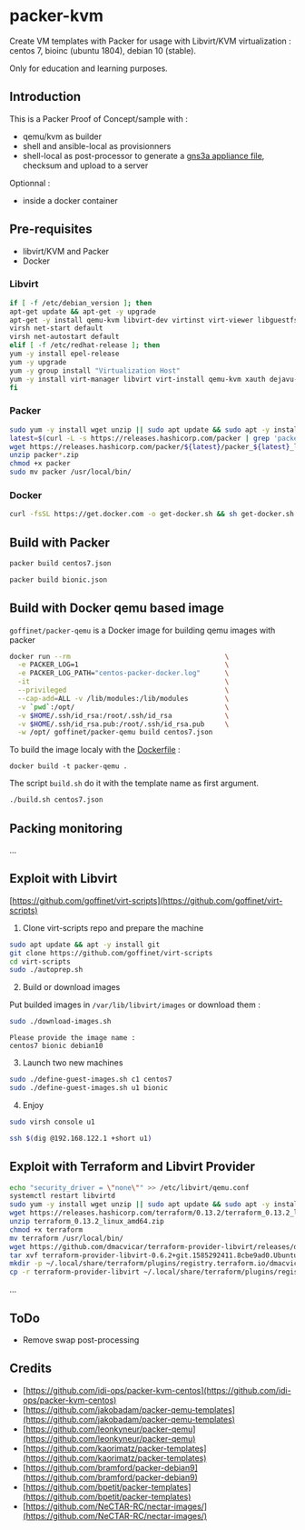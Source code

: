 # packer-kvm

Create VM templates with Packer for usage with Libvirt/KVM virtualization : centos 7, bioinc (ubuntu 1804), debian 10 (stable).

Only for education and learning purposes.

## Introduction

This is a Packer Proof of Concept/sample with :

* qemu/kvm as builder
* shell and ansible-local as provisionners
* shell-local as post-processor to generate a [gns3a appliance file](https://docs.gns3.com/1MAdxz0BSEAfGM7tA-w-o3TMmf8XOx7nBf0z6d9nRz_c/index.html), checksum and upload to a server

Optionnal :

* inside a docker container

## Pre-requisites

* libvirt/KVM and Packer
* Docker

### Libvirt

```bash
if [ -f /etc/debian_version ]; then
apt-get update && apt-get -y upgrade
apt-get -y install qemu-kvm libvirt-dev virtinst virt-viewer libguestfs-tools virt-manager uuid-runtime curl linux-source
virsh net-start default
virsh net-autostart default
elif [ -f /etc/redhat-release ]; then
yum -y install epel-release
yum -y upgrade
yum -y group install "Virtualization Host"
yum -y install virt-manager libvirt virt-install qemu-kvm xauth dejavu-lgc-sans-fonts virt-top libguestfs-tools virt-viewer virt-manager curl
fi
```

### Packer

```bash
sudo yum -y install wget unzip || sudo apt update && sudo apt -y install wget unzip
latest=$(curl -L -s https://releases.hashicorp.com/packer | grep 'packer_' | sed 's/^.*<.*\">packer_\(.*\)<\/a>/\1/' | head -1)
wget https://releases.hashicorp.com/packer/${latest}/packer_${latest}_linux_amd64.zip
unzip packer*.zip
chmod +x packer
sudo mv packer /usr/local/bin/
```

### Docker

```bash
curl -fsSL https://get.docker.com -o get-docker.sh && sh get-docker.sh
```

## Build with Packer


```bash
packer build centos7.json
```

```bash
packer build bionic.json
```

## Build with Docker qemu based image

`goffinet/packer-qemu` is a Docker image for building qemu images with packer


```bash
docker run --rm                                      \
  -e PACKER_LOG=1                                    \
  -e PACKER_LOG_PATH="centos-packer-docker.log"      \
  -it                                                \
  --privileged                                       \
  --cap-add=ALL -v /lib/modules:/lib/modules         \
  -v `pwd`:/opt/                                     \
  -v $HOME/.ssh/id_rsa:/root/.ssh/id_rsa             \
  -v $HOME/.ssh/id_rsa.pub:/root/.ssh/id_rsa.pub     \
  -w /opt/ goffinet/packer-qemu build centos7.json
```

To build the image localy with the [Dockerfile](Dockerfile) :

```shell
docker build -t packer-qemu .
```

The script `build.sh` do it with the template name as first argument.

```bash
./build.sh centos7.json
```

## Packing monitoring

...

## Exploit with Libvirt

[https://github.com/goffinet/virt-scripts](https://github.com/goffinet/virt-scripts)

1. Clone virt-scripts repo and prepare the machine

  ```bash
  sudo apt update && apt -y install git
  git clone https://github.com/goffinet/virt-scripts
  cd virt-scripts
  sudo ./autoprep.sh
  ```

2. Build or download images

  Put builded images in `/var/lib/libvirt/images` or download them :

  ```bash
  sudo ./download-images.sh
  ```
  ```raw
  Please provide the image name :
  centos7 bionic debian10
  ```

3. Launch two new machines

  ```bash
  sudo ./define-guest-images.sh c1 centos7
  sudo ./define-guest-images.sh u1 bionic
  ```

4. Enjoy

  ```bash
  sudo virsh console u1
  ```

  ```bash
  ssh $(dig @192.168.122.1 +short u1)
  ```

## Exploit with Terraform and Libvirt Provider

```bash
echo "security_driver = \"none\"" >> /etc/libvirt/qemu.conf
systemctl restart libvirtd
sudo yum -y install wget unzip || sudo apt update && sudo apt -y install wget unzip
wget https://releases.hashicorp.com/terraform/0.13.2/terraform_0.13.2_linux_amd64.zip
unzip terraform_0.13.2_linux_amd64.zip
chmod +x terraform
mv terraform /usr/local/bin/
wget https://github.com/dmacvicar/terraform-provider-libvirt/releases/download/v0.6.2/terraform-provider-libvirt-0.6.2+git.1585292411.8cbe9ad0.Ubuntu_18.04.amd64.tar.gz
tar xvf terraform-provider-libvirt-0.6.2+git.1585292411.8cbe9ad0.Ubuntu_18.04.amd64.tar.gz
mkdir -p ~/.local/share/terraform/plugins/registry.terraform.io/dmacvicar/libvirt/0.6.2/linux_amd64
cp -r terraform-provider-libvirt ~/.local/share/terraform/plugins/registry.terraform.io/dmacvicar/libvirt/0.6.2/linux_amd64/
```

...

## ToDo

* Remove swap post-processing

## Credits

* [https://github.com/idi-ops/packer-kvm-centos](https://github.com/idi-ops/packer-kvm-centos)
* [https://github.com/jakobadam/packer-qemu-templates](https://github.com/jakobadam/packer-qemu-templates)
* [https://github.com/leonkyneur/packer-qemu](https://github.com/leonkyneur/packer-qemu)
* [https://github.com/kaorimatz/packer-templates](https://github.com/kaorimatz/packer-templates)
* [https://github.com/bramford/packer-debian9](https://github.com/bramford/packer-debian9)
* [https://github.com/bpetit/packer-templates](https://github.com/bpetit/packer-templates)
* [https://github.com/NeCTAR-RC/nectar-images/](https://github.com/NeCTAR-RC/nectar-images/)
